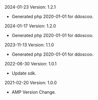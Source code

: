 2024-01-23 Version: 1.2.1
- Generated php 2020-01-01 for ddoscoo.

2024-01-17 Version: 1.2.0
- Generated php 2020-01-01 for ddoscoo.

2023-11-13 Version: 1.1.0
- Generated php 2020-01-01 for ddoscoo.

2022-06-30 Version: 1.0.1
- Update sdk.

2021-02-20 Version: 1.0.0
- AMP Version Change.


